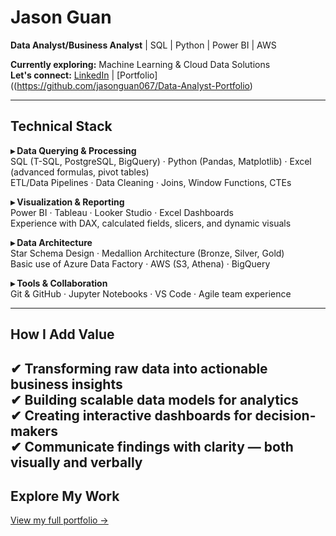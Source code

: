 # Jason Guan

**Data Analyst/Business Analyst** | SQL | Python | Power BI | AWS

**Currently exploring:** Machine Learning & Cloud Data Solutions  
**Let's connect:** [LinkedIn](https://linkedin.com/in/jasonguan067) | [Portfolio]((https://github.com/jasonguan067/Data-Analyst-Portfolio)  

---

## Technical Stack

**▸ Data Querying & Processing**  
SQL (T-SQL, PostgreSQL, BigQuery) · Python (Pandas, Matplotlib) · Excel (advanced formulas, pivot tables)  
ETL/Data Pipelines · Data Cleaning · Joins, Window Functions, CTEs

**▸ Visualization & Reporting**  
Power BI · Tableau · Looker Studio · Excel Dashboards  
Experience with DAX, calculated fields, slicers, and dynamic visuals

**▸ Data Architecture**  
Star Schema Design · Medallion Architecture (Bronze, Silver, Gold)  
Basic use of Azure Data Factory · AWS (S3, Athena) · BigQuery

**▸ Tools & Collaboration**  
Git & GitHub · Jupyter Notebooks · VS Code · Agile team experience

---

## How I Add Value

✔ Transforming raw data into actionable business insights  
✔ Building scalable data models for analytics  
✔ Creating interactive dashboards for decision-makers  
✔ Communicate findings with clarity — both visually and verbally
---

## Explore My Work
[View my full portfolio →](https://github.com/jasonguan067/Data-Analyst-Portfolio)
